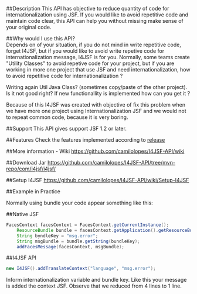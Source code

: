 ##Description
This API has objective to reduce quantity of code for internationalization using JSF. If you would like to avoid repetitive code and maintain code clear, this API can help you without missing make sense of your original code. 

##Why would I use this API? <br/>
Depends on of your situation, if you do not mind in write repetitive code, forget I4JSF, but if you would like to avoid write repetive code for internationalization message, I4JSF is for you. Normally, some teams create "Utility Classes" to avoid repetive code for your project, but if you are working in more one project that use JSF and need internationalization, how to avoid repetitive code for internationalization ? <br />

Writing again Util Java Class? (sometimes copy/paste of the other project). Is it not good right? If new functionallity is implemented how can you get it ? 

Because of this I4JSF was created with objective of fix this problem when we have more one project using Internationalization JSF and we would not to repeat common code, because it is very boring. 

##Support 
This API gives support JSF 1.2 or later. 

##Features
Check the features implemented according to [release](https://github.com/camilolopes/I4JSF-API.wiki.git)

##More information - Wiki
https://github.com/camilolopes/I4JSF-API/wiki

##Download Jar
https://github.com/camilolopes/I4JSF-API/tree/mvn-repo/com/i4jsf/i4jsf/

##Setup I4JSF 
https://github.com/camilolopes/I4JSF-API/wiki/Setup-I4JSF


##Example in Practice 

Normally using bundle your code appear something like this: 

##Native JSF
```java
FacesContext facesContext = FacesContext.getCurrentInstance();
	ResourceBundle bundle = facesContext.getApplication().getResourceBundle(facesContext, "language");
	String byndleKey = "msg.error";
	String msgBundle = bundle.getString(bundleKey);
	addFacesMessage(facesContext, msgBundle);
```	
##I4JSF API
```java
new I4JSF().addTranslateContext("language", "msg.error");
```

Inform internationalization variable  and bundle key. Like this your message is added the context JSF. 
Observe that we reduced from 4 lines to 1 line. 


